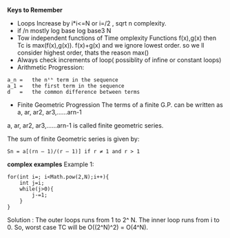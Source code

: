 **Keys to Remember**
- Loops Increase by i*i<=N or i=/2 , sqrt n complexity.
- if /n  mostly log base log base3 N
- Tow independent functions of Time omplexity Functions f(x),g(x) then Tc is max(f(x),g(x)). f(x)+g(x) and we ignore lowest order. so we ll consider highest order, thats the reason max()
- Always check increments of loop( possiblity of infine or constant loops)
- Arithmetic Progression:
``` a_{n}=a_{1}+(n-1)d
a_n	=	the nᵗʰ term in the sequence
a_1	=	the first term in the sequence
d	=	the common difference between terms
```

- Finite Geometric Progression
The terms of a finite G.P. can be written as a, ar, ar2, ar3,……arn-1

a, ar, ar2, ar3,……arn-1 is called finite geometric series.

The sum of finite Geometric series is given by:

```
Sn = a[(rn – 1)/(r – 1)] if r ≠ 1 and r > 1
```



**complex examples**
Example 1:

```
for(int i=; i<Math.pow(2,N);i++){
    int j=i;
    while(j>0){
        j-=1;
    }
}

```
Solution :
The outer loops runs from 1 to 2^ N.
The inner loop runs from i to 0.
So, worst case TC will be O((2^N)^2) = O(4^N).